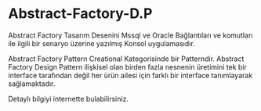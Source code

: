 # Abstract-Factory-D.P
Abstract Factory Tasarım Desenini Mssql ve Oracle Bağlantıları ve komutları ile ilgili bir senaryo üzerine yazılmış Konsol uygulamasıdır.

Abstract Factory Pattern Creational Kategorisinde bir Patterndir. 
Abstract Factory Design Pattern ilişkisel olan birden fazla nesnenin üretimini tek bir interface tarafından değil her ürün ailesi için farklı bir interface tanımlayarak sağlamaktadır.

Detaylı bilgiyi internette bulabilirsiniz.
